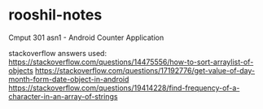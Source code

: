 rooshil-notes
=============

Cmput 301 asn1 - Android Counter Application

stackoverflow answers used:
https://stackoverflow.com/questions/14475556/how-to-sort-arraylist-of-objects
https://stackoverflow.com/questions/17192776/get-value-of-day-month-form-date-object-in-android
https://stackoverflow.com/questions/19414228/find-frequency-of-a-character-in-an-array-of-strings
